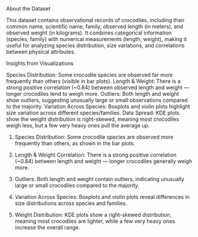 About the Dataset

This dataset contains observational records of crocodiles, including their common name, scientific name, family, observed length (in meters), and observed weight (in kilograms).
It combines categorical information (species, family) with numerical measurements (length, weight), making it useful for analyzing species distribution, size variations, and correlations between physical attributes.

Insights from Visualizations

Species Distribution: Some crocodile species are observed far more frequently than others (visible in bar plots).
Length & Weight: There is a strong positive correlation (~0.84) between observed length and weight — longer crocodiles tend to weigh more.
Outliers: Both length and weight show outliers, suggesting unusually large or small observations compared to the majority.
Variation Across Species: Boxplots and violin plots highlight size variation across different species/families.
Data Spread: KDE plots show the weight distribution is right-skewed, meaning most crocodiles weigh less, but a few very heavy ones pull the average up.



1. Species Distribution: Some crocodile species are observed more frequently than others, as shown in the bar plots.

2. Length & Weight Correlation: There is a strong positive correlation (~0.84) between length and weight — longer crocodiles generally weigh more.

3. Outliers: Both length and weight contain outliers, indicating unusually large or small crocodiles compared to the majority.

4. Variation Across Species: Boxplots and violin plots reveal differences in size distributions across species and families.

5. Weight Distribution: KDE plots show a right-skewed distribution, meaning most crocodiles are lighter, while a few very heavy ones increase the overall range.



